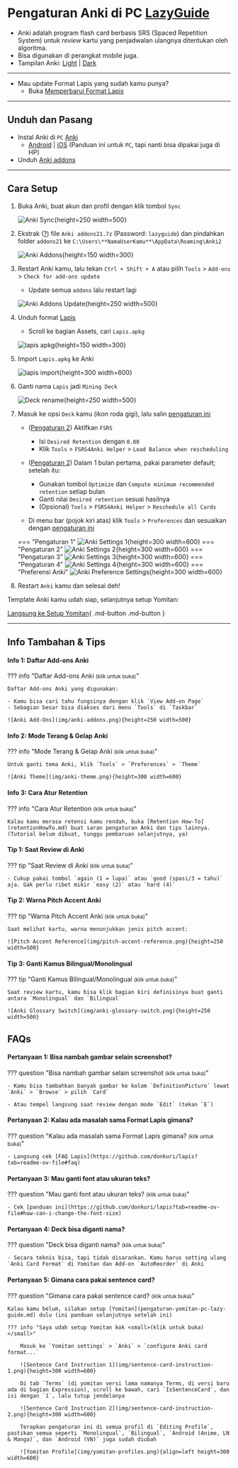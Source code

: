 # Pengaturan Anki di PC [LazyGuide](https://lazyguidejp.github.io/jp-lazy-guide/setupAnki/)

- Anki adalah program flash card berbasis SRS (Spaced Repetition System) untuk _review_ kartu yang penjadwalan ulangnya ditentukan oleh algoritma.
- Bisa digunakan di perangkat mobile juga.
- Tampilan Anki: [Light](img/anki-pc-light.png) | [Dark](img/anki-pc-dark.png)

---

- Mau update Format Lapis yang sudah kamu punya?
    - Buka [Memperbarui Format Lapis](pembaruan-format-lapis.md)

---

## Unduh dan Pasang

- Instal Anki di `PC` [Anki](https://apps.ankiweb.net/)
    - [Android](https://play.google.com/store/apps/details?id=com.ichi2.anki&hl=en_US) | [iOS](https://apps.apple.com/us/app/ankimobile-flashcards/id373493387) (Panduan ini untuk `PC`, tapi nanti bisa dipakai juga di HP)
- Unduh [Anki addons](https://drive.google.com/drive/folders/1dfmYAp0eg_bhhAkohUISYaS6B6QOBtww?usp=sharing)

---

## Cara Setup
1. Buka Anki, buat akun dan profil dengan klik tombol `Sync`

    ![Anki Sync](img/anki-sync.png){height=250 width=500}

2. Ekstrak ([?](https://www.webhostinghub.com/help/learn/website/managing-files/extract-file)) file `Anki addons21.7z` (Password: `lazyguide`) dan pindahkan folder `addons21` ke `C:\Users\**NamaUserKamu**\AppData\Roaming\Anki2`

    ![Anki Addons](img/addons-directory.png){height=150 width=300}

3. Restart Anki kamu, lalu tekan `Ctrl + Shift + A` atau pilih `Tools` > `Add-ons` > `Check for add-ons update`
    - Update semua `addons` lalu restart lagi

    ![Anki Addons Update](img/addons-update.png){height=250 width=500}

4. Unduh format [Lapis](https://github.com/donkuri/lapis/releases/latest)
    - Scroll ke bagian Assets, cari `Lapis.apkg`

    ![lapis apkg](img/lapis-apkg.png){height=150 width=300}

5. Import `Lapis.apkg` ke Anki

    ![lapis import](img/lapis-import.png){height=300 width=600}

6. Ganti nama `Lapis` jadi `Mining Deck`

    ![Deck rename](img/deck-rename.png){height=250 width=500}

7. Masuk ke opsi `Deck` kamu (ikon roda gigi), lalu salin [pengaturan ini](pengaturan-anki-pc-lazy-guide.md/#__tabbed_1_1)
    - ([Pengaturan 2](pengaturan-anki-pc-lazy-guide.md/#__tabbed_1_2)) Aktifkan `FSRS`
        - Isi `Desired Retention` dengan `0.80`
        - Klik `Tools` > `FSRS4Anki Helper` > `Load Balance when rescheduling`

    - ([Pengaturan 2](pengaturan-anki-pc-lazy-guide.md/#__tabbed_1_2)) Dalam 1 bulan pertama, pakai parameter default; setelah itu:
        - Gunakan tombol `Optimize` dan `Compute minimum recommended retention` setiap bulan
        - Ganti nilai `Desired retention` sesuai hasilnya
        - (Opsional) `Tools` > `FSRS4Anki Helper` > `Reschedule all Cards`

    - Di menu bar (pojok kiri atas) klik `Tools` > `Preferences` dan sesuaikan dengan [pengaturan ini](pengaturan-anki-pc-lazy-guide.md/#__tabbed_1_5)

    === "Pengaturan 1"
        ![Anki Settings 1](img/anki-settings-1.png){height=300 width=600}
    === "Pengaturan 2"
        ![Anki Settings 2](img/anki-settings-2.png){height=300 width=600}
    === "Pengaturan 3"
        ![Anki Settings 3](img/anki-settings-3.png){height=300 width=600}
    === "Pengaturan 4"
        ![Anki Settings 4](img/anki-settings-4.png){height=300 width=600}
    === "Preferensi Anki"
        ![Anki Preference Settings](img/anki-preference-settings.png){height=300 width=600}

8. Restart `Anki` kamu dan selesai deh!

Template Anki kamu udah siap, selanjutnya setup Yomitan:

[Langsung ke Setup Yomitan](pengaturan-yomitan-pc-lazy-guide.md){ .md-button .md-button }

---

## Info Tambahan & Tips

#### Info 1: Daftar Add-ons Anki

??? info "Daftar Add-ons Anki <small>(klik untuk buka)</small>"

    Daftar Add-ons Anki yang digunakan:

    - Kamu bisa cari tahu fungsinya dengan klik `View Add-on Page`
    - Sebagian besar bisa diakses dari menu `Tools` di `Taskbar`

    ![Anki Add-Ons](img/anki-addons.png){height=250 width=500}

#### Info 2: Mode Terang & Gelap Anki

??? info "Mode Terang & Gelap Anki <small>(klik untuk buka)</small>"

    Untuk ganti tema Anki, klik `Tools` > `Preferences` > `Theme`

    ![Anki Theme](img/anki-theme.png){height=300 width=600}

#### Info 3: Cara Atur Retention

??? info "Cara Atur Retention <small>(klik untuk buka)</small>"

    Kalau kamu merasa retensi kamu rendah, buka [Retention How-To](retentionHowTo.md) buat saran pengaturan Anki dan tips lainnya. (Tutorial belum dibuat, tunggu pembaruan selanjutnya, ya)

#### Tip 1: Saat Review di Anki

??? tip "Saat Review di Anki <small>(klik untuk buka)</small>"

    - Cukup pakai tombol `again (1 = lupa)` atau `good (spasi/3 = tahu)` aja. Gak perlu ribet mikir `easy (2)` atau `hard (4)`

#### Tip 2: Warna Pitch Accent Anki

??? tip "Warna Pitch Accent Anki <small>(klik untuk buka)</small>"

    Saat melihat kartu, warna menunjukkan jenis pitch accent:

    ![Pitch Accent Reference](img/pitch-accent-reference.png){height=250 width=500}

#### Tip 3: Ganti Kamus Bilingual/Monolingual

??? tip "Ganti Kamus Bilingual/Monolingual <small>(klik untuk buka)</small>"

    Saat review kartu, kamu bisa klik bagian kiri definisinya buat ganti antara `Monolingual` dan `Bilingual`

    ![Anki Glossary Switch](img/anki-glossary-switch.png){height=250 width=500}

## FAQs

#### Pertanyaan 1: Bisa nambah gambar selain screenshot?

??? question "Bisa nambah gambar selain screenshot <small>(klik untuk buka)</small>"

    - Kamu bisa tambahkan banyak gambar ke kolom `DefinitionPicture` lewat `Anki` > `Browse` > pilih `Card`

    - Atau tempel langsung saat review dengan mode `Edit` (tekan `E`)

#### Pertanyaan 2: Kalau ada masalah sama Format Lapis gimana?

??? question "Kalau ada masalah sama Format Lapis gimana? <small>(klik untuk buka)</small>"

    - Langsung cek [FAQ Lapis](https://github.com/donkuri/lapis?tab=readme-ov-file#faq)

#### Pertanyaan 3: Mau ganti font atau ukuran teks?

??? question "Mau ganti font atau ukuran teks? <small>(klik untuk buka)</small>"

    - Cek [panduan ini](https://github.com/donkuri/lapis?tab=readme-ov-file#how-can-i-change-the-font-size)

#### Pertanyaan 4: Deck bisa diganti nama?

??? question "Deck bisa diganti nama? <small>(klik untuk buka)</small>"

    - Secara teknis bisa, tapi tidak disarankan. Kamu harus setting ulang `Anki Card Format` di Yomitan dan Add-on `AutoReorder` di Anki

#### Pertanyaan 5: Gimana cara pakai sentence card?

??? question "Gimana cara pakai sentence card? <small>(klik untuk buka)</small>"

    Kalau kamu belum, silakan setup [Yomitan](pengaturan-yomitan-pc-lazy-guide.md) dulu (ini panduan selanjutnya setelah ini)

    ??? info "Saya udah setup Yomitan kok <small>(klik untuk buka)</small>"

        Masuk ke `Yomitan settings` > `Anki` > `configure Anki card format...`

        ![Sentence Card Instruction 1](img/sentence-card-instruction-1.png){height=300 width=600}
        
        Di tab `Terms` (di yomitan versi lama namanya Terms, di versi baru ada di bagian Expression), scroll ke bawah, cari `IsSentenceCard`, dan isi dengan `1`, lalu tutup jendelanya

        ![Sentence Card Instruction 2](img/sentence-card-instruction-2.png){height=300 width=600}

        Terapkan pengaturan ini di semua profil di `Editing Profile`, pastikan semua seperti `Monolingual`, `Bilingual`, `Android (Anime, LN & Manga)`, dan `Android (VN)` juga sudah diubah

        ![Yomitan Profile](img/yomitan-profiles.png){align=left height=300 width=600}
